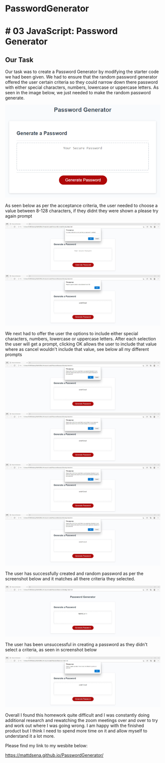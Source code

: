 # PasswordGenerator

# # 03 JavaScript: Password Generator

## Our Task

Our task was to create a Password Generator by modifying the starter code we had been given. We had to ensure that the random password generator offered the user certain criteria so they could narrow down there password with either special characters, numbers, lowercase or uppercase letters. As seen in the image below, we just needed to make the random password generate.

![Mockup example](https://github.com/Mattdsena/PasswordGenerator/blob/main/Images/03-javascript-homework-demo.png) 

As seen below as per the acceptance criteria, the user needed to choose a value between 8-128 characters, if they didnt they were shown a please try again prompt

![8-128 Characters](https://github.com/Mattdsena/PasswordGenerator/blob/main/Images/How-many-characters.jpg)
![Invalid Input](https://github.com/Mattdsena/PasswordGenerator/blob/main/Images/invalid-outside-values.jpg)

We next had to offer the user the options to include either special characters, numbers, lowercase or uppercase letters. After each selection the user will get a prompt, clicking OK allows the user to include that value where as cancel wouldn't include that value, see below all my different prompts

![Special](https://github.com/Mattdsena/PasswordGenerator/blob/main/Images/special-prompt.jpg)
![Number](https://github.com/Mattdsena/PasswordGenerator/blob/main/Images/number-prompt.jpg)
![Lowercase](https://github.com/Mattdsena/PasswordGenerator/blob/main/Images/lowercase-prompt.jpg)
![Uppercase](https://github.com/Mattdsena/PasswordGenerator/blob/main/Images/uppercase-prompt.jpg)

The user has successfully created and random password as per the screenshot below and it matches all there criteria they selected. 

![Successful](https://github.com/Mattdsena/PasswordGenerator/blob/main/Images/pword-generated.jpg)

The user has been unsuccessful in creating a password as they didn't select a criteria, as seen in screenshot below

![Unsuccessful](https://github.com/Mattdsena/PasswordGenerator/blob/main/Images/no-character-selected.jpg)

Overall I found this homework quite difficult and I was constantly doing additional research and rewatching the zoom meetings over and over to try and work out where I was going wrong. I am happy with the finished product but I think I need to spend more time on it and allow myself to understand it a lot more.

Please find my link to my wesbite below:

https://mattdsena.github.io/PasswordGenerator/